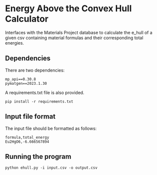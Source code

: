 # Energy Above the Convex Hull Calculator

Interfaces with the Materials Project database to calculate the e_hull of a given csv
containing material formulas and their corresponding total energies.

## Dependencies

There are two dependencies:

```
mp_api==0.30.8
pymatgen==2023.1.30
```

A requirements.txt file is also provided.

```
pip install -r requirements.txt
```

## Input file format

The input file should be formatted as follows:

```
formula,total_energy
Eu2HgO6,-6.666567894
```

## Running the program

```
python ehull.py -i input.csv -o output.csv
```


